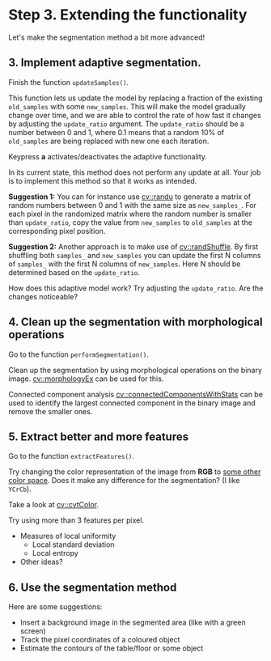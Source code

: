# Step 3. Extending the functionality
Let's make the segmentation method a bit more advanced!

## 3. Implement adaptive segmentation.
Finish the function `updateSamples()`.

This function lets us update the model by replacing a fraction of the existing `old_samples` with some `new_samples`.
This will make the model gradually change over time, and we are able to control the rate of how fast it changes by adjusting the `update_ratio` argument.
The `update_ratio` should be a number between 0 and 1, where 0.1 means that a random 10% of `old_samples` are being replaced with new one each iteration.

Keypress **a** activates/deactivates the adaptive functionality.

In its current state, this method does not perform any update at all.
Your job is to implement this method so that it works as intended.

**Suggestion 1:**  You can for instance use [cv::randu] to generate a matrix of random numbers between 0 and 1 with the
same size as `new_samples_`. For each pixel in the randomized matrix where the random number is smaller than `update_ratio`,
copy the value from `new_samples` to `old_samples` at the corresponding pixel position.

**Suggestion 2:** Another approach is to make use of [cv::randShuffle]. By first shuffling both `samples_` and `new_samples` you
can update the first N columns of `samples_` with the first N columns of `new_samples`. Here N should be determined based
on the `update_ratio`.

How does this adaptive model work? Try adjusting the `update_ratio`. Are the changes noticeable?

## 4. Clean up the segmentation with morphological operations
Go to the function `performSegmentation()`.

Clean up the segmentation by using morphological operations on the binary image.
[cv::morphologyEx] can be used for this.

Connected component analysis [cv::connectedComponentsWithStats] can be used to identify the largest connected component in the binary image and remove the smaller ones.


## 5. Extract better and more features
Go to the function `extractFeatures()`.

Try changing the color representation of the image from **RGB** to [some other color space][color conversions].
Does it make any difference for the segmentation?
(I like `YCrCb`).

Take a look at [cv::cvtColor].

Try using more than 3 features per pixel.
- Measures of local uniformity
    - Local standard deviation
    - Local entropy
- Other ideas?


## 6. Use the segmentation method
Here are some suggestions:
- Insert a background image in the segmented area (like with a green screen)
- Track the pixel coordinates of a coloured object
- Estimate the contours of the table/floor or some object

[cv::randu]: https://docs.opencv.org/4.5.5/d2/de8/group__core__array.html#ga1ba1026dca0807b27057ba6a49d258c0
[cv::randShuffle]: https://docs.opencv.org/4.5.5/d2/de8/group__core__array.html#ga6a789c8a5cb56c6dd62506179808f763
[cv::morphologyEx]: https://docs.opencv.org/4.5.5/d4/d86/group__imgproc__filter.html#ga67493776e3ad1a3df63883829375201f
[cv::connectedComponentsWithStats]: https://docs.opencv.org/4.5.5/d3/dc0/group__imgproc__shape.html#gae57b028a2b2ca327227c2399a9d53241
[color conversions]: https://docs.opencv.org/4.5.5/de/d25/imgproc_color_conversions.html
[cv::cvtColor]: https://docs.opencv.org/4.5.5/d8/d01/group__imgproc__color__conversions.html#ga397ae87e1288a81d2363b61574eb8cab
